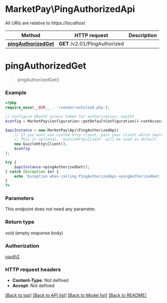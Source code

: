# MarketPay\PingAuthorizedApi

All URIs are relative to *https://localhost*

Method | HTTP request | Description
------------- | ------------- | -------------
[**pingAuthorizedGet**](PingAuthorizedApi.md#pingAuthorizedGet) | **GET** /v2.01/PingAuthorized | 


# **pingAuthorizedGet**
> pingAuthorizedGet()



### Example
```php
<?php
require_once(__DIR__ . '/vendor/autoload.php');

// Configure OAuth2 access token for authorization: oauth2
$config = MarketPay\Configuration::getDefaultConfiguration()->setAccessToken('YOUR_ACCESS_TOKEN');

$apiInstance = new MarketPay\Api\PingAuthorizedApi(
    // If you want use custom http client, pass your client which implements `GuzzleHttp\ClientInterface`.
    // This is optional, `GuzzleHttp\Client` will be used as default.
    new GuzzleHttp\Client(),
    $config
);

try {
    $apiInstance->pingAuthorizedGet();
} catch (Exception $e) {
    echo 'Exception when calling PingAuthorizedApi->pingAuthorizedGet: ', $e->getMessage(), PHP_EOL;
}
?>
```

### Parameters
This endpoint does not need any parameter.

### Return type

void (empty response body)

### Authorization

[oauth2](../../README.md#oauth2)

### HTTP request headers

 - **Content-Type**: Not defined
 - **Accept**: Not defined

[[Back to top]](#) [[Back to API list]](../../README.md#documentation-for-api-endpoints) [[Back to Model list]](../../README.md#documentation-for-models) [[Back to README]](../../README.md)

